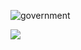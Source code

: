 ![government](https://github.com/rivkxx/rivkxx/assets/81345344/864fdfc6-a1ab-42ab-ae0b-f81376d0b80f)

![](https://komarev.com/ghpvc/?username=your-github-username&color=blueviolet)


